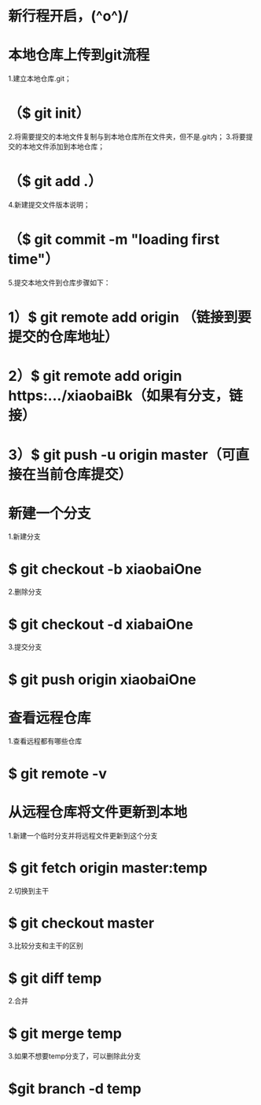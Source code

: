 # 新行程开启，\(^o^)/
# 本地仓库上传到git流程
1.建立本地仓库.git；
# （$ git init）
2.将需要提交的本地文件复制与到本地仓库所在文件夹，但不是.git内；
3.将要提交的本地文件添加到本地仓库；
# （$ git add .）
4.新建提交文件版本说明；
# （$ git commit -m "loading first time"）
5.提交本地文件到仓库步骤如下：
# 1）$ git remote add origin （链接到要提交的仓库地址）
# 2）$ git remote add origin https:.../xiaobaiBk（如果有分支，链接）
# 3）$ git push -u origin master（可直接在当前仓库提交）

# 新建一个分支
1.新建分支
# $ git checkout -b xiaobaiOne
2.删除分支
# $ git checkout -d xiabaiOne
3.提交分支
# $ git push origin xiaobaiOne

# 查看远程仓库
1.查看远程都有哪些仓库
# $ git remote -v

# 从远程仓库将文件更新到本地
1.新建一个临时分支并将远程文件更新到这个分支
# $ git fetch origin master:temp 
2.切换到主干
# $ git checkout master
3.比较分支和主干的区别
# $ git diff temp
2.合并
# $ git merge temp
3.如果不想要temp分支了，可以删除此分支
# $git branch -d temp
